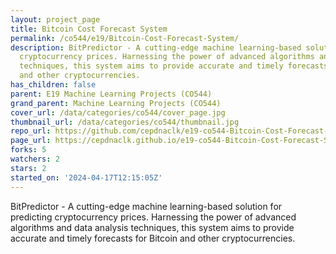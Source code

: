 ```yaml
---
layout: project_page
title: Bitcoin Cost Forecast System
permalink: /co544/e19/Bitcoin-Cost-Forecast-System/
description: BitPredictor - A cutting-edge machine learning-based solution for predicting
  cryptocurrency prices. Harnessing the power of advanced algorithms and data analysis
  techniques, this system aims to provide accurate and timely forecasts for Bitcoin
  and other cryptocurrencies.
has_children: false
parent: E19 Machine Learning Projects (CO544)
grand_parent: Machine Learning Projects (CO544)
cover_url: /data/categories/co544/cover_page.jpg
thumbnail_url: /data/categories/co544/thumbnail.jpg
repo_url: https://github.com/cepdnaclk/e19-co544-Bitcoin-Cost-Forecast-System
page_url: https://cepdnaclk.github.io/e19-co544-Bitcoin-Cost-Forecast-System
forks: 5
watchers: 2
stars: 2
started_on: '2024-04-17T12:15:05Z'
---
```


BitPredictor - A cutting-edge machine learning-based solution for predicting cryptocurrency prices. Harnessing the power of advanced algorithms and data analysis techniques, this system aims to provide accurate and timely forecasts for Bitcoin and other cryptocurrencies.
